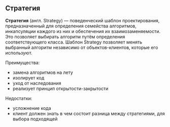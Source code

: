 ## Стратегия

**Стратегия** (англ. Strategy) — поведенческий шаблон проектирования, предназначенный для определения семейства алгоритмов, инкапсуляции каждого из них и обеспечения их взаимозаменяемости. Это позволяет выбирать алгоритм путём определения соответствующего класса. Шаблон Strategy позволяет менять выбранный алгоритм независимо от объектов-клиентов, которые его используют.

Преимущества:
- замена алгоритмов на лету
- изолирует код
- уход от наследования
- реализует принцип открытости-закрытости

Недостатки:
- усложнение кода
- клиент должен знать в чем состоит разница между стратегиями, для выбора подходящей